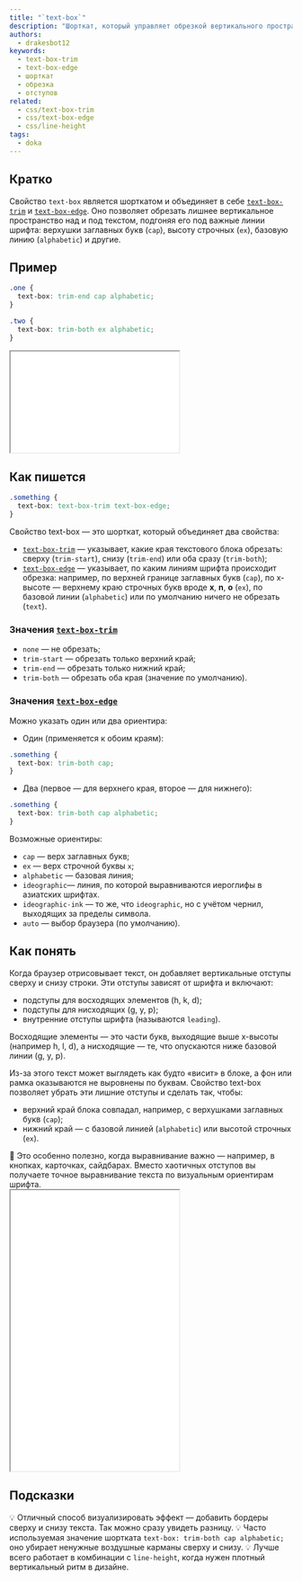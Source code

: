 ```yaml
---
title: "`text-box`"
description: "Шорткат, который управляет обрезкой вертикального пространства текста и его выравниванием по типографским линиям."
authors:
  - drakesbot12
keywords:
  - text-box-trim
  - text-box-edge
  - шорткат
  - обрезка
  - отступов
related:
  - css/text-box-trim
  - css/text-box-edge
  - css/line-height
tags:
  - doka
---
```


## Кратко

Свойство `text-box` является шорткатом и объединяет в себе [`text-box-trim`](/css/text-box-trim/) и [`text-box-edge`](/css/text-box-edge/). Оно позволяет обрезать лишнее вертикальное пространство над и под текстом, подгоняя его под важные линии шрифта: верхушки заглавных букв (`cap`), высоту строчных (`ex`), базовую линию (`alphabetic`) и другие.

## Пример

```css
.one {
  text-box: trim-end cap alphabetic;
}

.two {
  text-box: trim-both ex alphabetic;
}
```

<iframe title="Два параграфа с разной обрезкой text-box" src="demos/basic/" height="180"></iframe>

## Как пишется

```css
.something {
  text-box: text-box-trim text-box-edge;
}
```

Cвойство text-box — это шорткат, который объединяет два свойства:

- [`text-box-trim`](/css/text-box-trim/) — указывает, какие края текстового блока обрезать: сверху (`trim-start`), снизу (`trim-end`) или оба сразу (`trim-both`);
- [`text-box-edge`](/css/text-box-edge/) — указывает, по каким линиям шрифта происходит обрезка: например, по верхней границе заглавных букв (`cap`), по x-высоте — верхнему краю строчных букв вроде **x**, **n**, **o** (`ex`), по базовой линии (`alphabetic`) или по умолчанию ничего не обрезать (`text`).

### Значения [`text-box-trim`](/css/text-box-trim/)

- `none` — не обрезать;
- `trim-start` — обрезать только верхний край;
- `trim-end` — обрезать только нижний край;
- `trim-both` — обрезать оба края (значение по умолчанию).

### Значения [`text-box-edge`](/css/text-box-edge/)

Можно указать один или два ориентира:

- Один (применяется к обоим краям):

```css
.something {
  text-box: trim-both cap;
}
```

- Два (первое — для верхнего края, второе — для нижнего):

```css
.something {
  text-box: trim-both cap alphabetic;
}
```

Возможные ориентиры:

- `cap` — верх заглавных букв;
- `ex` — верх строчной буквы `x`;
- `alphabetic` — базовая линия;
- `ideographic`— линия, по которой выравниваются иероглифы в азиатских шрифтах.
- `ideographic-ink` — то же, что `ideographic`, но с учётом чернил, выходящих за пределы символа.
- `auto` — выбор браузера (по умолчанию).


## Как понять

Когда браузер отрисовывает текст, он добавляет вертикальные отступы сверху и снизу строки. Эти отступы зависят от шрифта и включают:

- подступы для восходящих элементов (h, k, d);
- подступы для нисходящих (g, y, p);
- внутренние отступы шрифта (называются `leading`).

Восходящие элементы — это части букв, выходящие выше x-высоты (например h, l, d), а нисходящие — те, что опускаются ниже базовой линии (g, y, p).

Из-за этого текст может выглядеть как будто «висит» в блоке, а фон или рамка оказываются не выровнены по буквам.
Свойство text-box позволяет убрать эти лишние отступы и сделать так, чтобы:

- верхний край блока совпадал, например, с верхушками заглавных букв (`cap`);
- нижний край — с базовой линией (`alphabetic`) или высотой строчных (`ex`).

<aside>
📐 Это особенно полезно, когда выравнивание важно — например, в кнопках, карточках, сайдбарах. Вместо хаотичных отступов вы получаете точное выравнивание текста по визуальным ориентирам шрифта.
</aside>

<iframe title="Интерактивная демка text-box" src="demos/practis/" height="500"></iframe>

## Подсказки

💡 Отличный способ визуализировать эффект — добавить бордеры сверху и снизу текста. Так можно сразу увидеть разницу.
💡 Часто используемая значение шортката `text-box: trim-both cap alphabetic;` оно убирает ненужные воздушные карманы сверху и снизу.
💡 Лучше всего работает в комбинации с `line-height`, когда нужен плотный вертикальный ритм в дизайне.
